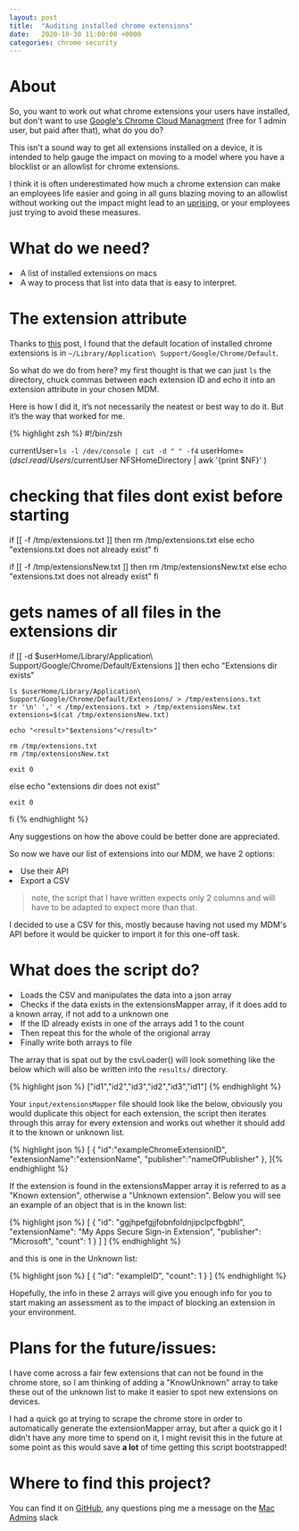 ```yaml
---
layout: post
title:  "Auditing installed chrome extensions"
date:   2020-10-30 11:00:00 +0000
categories: chrome security
---
```

# About
So, you want to work out what chrome extensions your users have installed, but don't want to use <a target="_blank" href="https://support.google.com/chrome/a/answer/9116814?hl=en">Google's Chrome Cloud Managment</a> (free for 1 admin user, but paid after that), what do you do?

This isn't a sound way to get all extensions installed on a device, it is intended to help gauge the impact on moving to a model where you have a blocklist or an allowlist for chrome extensions.

I think it is often underestimated how much a chrome extension can make an employees life easier and going in all guns blazing moving to an allowlist without working out the impact might lead to an <a target="_blank" href="https://youtu.be/w8KQmps-Sog?t=162">uprising</a>, or your employees just trying to avoid these measures.

# What do we need?

<li> A list of installed extensions on macs</li>
<li> A way to process that list into data that is easy to interpret.</li>


# The extension attribute

Thanks to <a target="_blank" href="https://stackoverflow.com/questions/17377337/where-to-find-extensions-installed-folder-for-google-chrome-on-mac">this</a> post, I found that the default location of installed chrome extensions is in `~/Library/Application\ Support/Google/Chrome/Default`.

So what do we do from here? my first thought is that we can just `ls` the directory, chuck commas between each extension ID and echo it into an extension attribute in your chosen MDM.

Here is how I did it, it’s not necessarily the neatest or best way to do it. But it’s the way that worked for me.

{% highlight zsh %}
#!/bin/zsh

currentUser=`ls -l /dev/console | cut -d " " -f4`
userHome=$( dscl . read /Users/$currentUser NFSHomeDirectory | awk '{print $NF}' )


# checking that files dont exist before starting
if [[ -f /tmp/extensions.txt ]]
then
    rm /tmp/extensions.txt
else
    echo "extensions.txt does not already exist"
fi

if [[ -f /tmp/extensionsNew.txt ]]
then
    rm /tmp/extensionsNew.txt
else
    echo "extensions.txt does not already exist"
fi


# gets names of all files in the extensions dir
if [[ -d $userHome/Library/Application\ Support/Google/Chrome/Default/Extensions ]]
then
    echo "Extensions dir exists"
    
    ls $userHome/Library/Application\ Support/Google/Chrome/Default/Extensions/ > /tmp/extensions.txt 
    tr '\n' ',' < /tmp/extensions.txt > /tmp/extensionsNew.txt
    extensions=$(cat /tmp/extensionsNew.txt)

    echo "<result>"$extensions"</result>"

    rm /tmp/extensions.txt
    rm /tmp/extensionsNew.txt

    exit 0
else
    echo "extensions dir does not exist"
    
    exit 0
fi
{% endhighlight %}

Any suggestions on how the above could be better done are appreciated.

So now we have our list of extensions into our MDM, we have 2 options:

<li> Use their API</li>
<li> Export a CSV</li>

> note, the script that I have written expects only 2 columns and will have to be adapted to expect more than that.

I decided to use a CSV for this, mostly because having not used my MDM's API before it would be quicker to import it for this one-off task.


# What does the script do?

<li>Loads the CSV and manipulates the data into a json array</li>
<li>Checks if the data exists in the extensionsMapper array, if it does add to a known array, if not add to a unknown one</li>
<li>If the ID already exists in one of the arrays add 1 to the count</li>
<li>Then repeat this for the whole of the origional array</li>
<li>Finally write both arrays to file</li>


The array that is spat out by the csvLoader() will look something like the below which will also be written into the `results/` directory.

{% highlight json %}
["id1","id2","id3","id2","id3","id1"]
{% endhighlight %}

Your `input/extensionsMapper` file should look like the below, obviously you would duplicate this object for each extension, the script then iterates through this array for every extension and works out whether it should add it to the known or unknown list.

{% highlight json %}
[
    {
        "id":"exampleChromeExtensionID",
        "extensionName":"extensionName",
        "publisher":"nameOfPublisher"
    },
]{% endhighlight %}

If the extension is found in the extensionsMapper array it is referred to as a "Known extension", otherwise a "Unknown extension". Below you will see an example of an object that is in the known list:

{% highlight json %}
[
    {
        "id": "ggjhpefgjjfobnfoldnjipclpcfbgbhl", 
        "extensionName": "My Apps Secure Sign-in Extension", 
        "publisher": "Microsoft", 
        "count": 1
    }
]
]
{% endhighlight %}

and this is one in the Unknown list:

{% highlight json %}
[
    {
        "id": "exampleID", 
        "count": 1
    }
]
{% endhighlight %}

Hopefully, the info in these 2 arrays will give you enough info for you to start making an assessment as to the impact of blocking an extension in your environment.


# Plans for the future/issues:

I have come across a fair few extensions that can not be found in the chrome store, so I am thinking of adding a "KnowUnknown" array to take these out of the unknown list to make it easier to spot new extensions on devices.

I had a quick go at trying to scrape the chrome store in order to automatically generate the extensionMapper array, but after a quick go it I didn't have any more time to spend on it, I might revisit this in the future at some point as this would save **a lot** of time getting this script bootstrapped!

# Where to find this project?

You can find it on <a target="_blank" href="https://github.com/ewancolyer/chrome-extension-tools">GitHub</a>, any questions ping me a message on the <a href="MACAdmins.org">Mac Admins</a> slack

